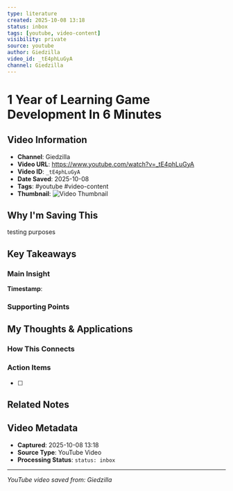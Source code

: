 ```yaml
---
type: literature
created: 2025-10-08 13:18
status: inbox
tags: [youtube, video-content]
visibility: private
source: youtube
author: Giedzilla
video_id: _tE4phLuGyA
channel: Giedzilla
---
```




# 1 Year of Learning Game Development In 6 Minutes

## Video Information
- **Channel**: Giedzilla
- **Video URL**: https://www.youtube.com/watch?v=_tE4phLuGyA
- **Video ID**: `_tE4phLuGyA`
- **Date Saved**: 2025-10-08
- **Tags**: #youtube #video-content
- **Thumbnail**: ![Video Thumbnail](https://i.ytimg.com/vi/_tE4phLuGyA/hqdefault.jpg)

## Why I'm Saving This
testing purposes

## Key Takeaways
<!-- As you watch, capture key points here -->

### Main Insight
> 

**Timestamp**: 

### Supporting Points
<!-- Add more as you watch -->

## My Thoughts & Applications

### How This Connects
<!-- Links to your existing knowledge -->

### Action Items
- [ ] 

## Related Notes
<!-- Add [[wiki-links]] as you make connections -->

## Video Metadata
<!-- Auto-filled for future reference -->
- **Captured**: 2025-10-08 13:18
- **Source Type**: YouTube Video
- **Processing Status**: `status: inbox`

---
*YouTube video saved from: Giedzilla*
